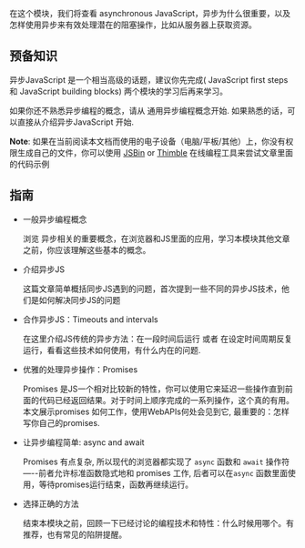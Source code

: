 在这个模块，我们将查看 asynchronous JavaScript，异步为什么很重要，以及怎样使用异步来有效处理潜在的阻塞操作，比如从服务器上获取资源。

## 预备知识

异步JavaScript 是一个相当高级的话题，建议你先完成( JavaScript first steps 和 JavaScript building blocks) 两个模块的学习后再来学习。

如果你还不熟悉异步编程的概念，请从 通用异步编程概念开始. 如果熟悉的话，可以直接从介绍异步JavaScript 开始.

**Note**: 如果在当前阅读本文档而使用的电子设备（电脑/平板/其他）上，你没有权限生成自己的文件，你可以使用 [JSBin](http://jsbin.com/) or [Thimble](https://thimble.mozilla.org/) 在线编程工具来尝试文章里面的代码示例

## 指南

- 一般异步编程概念 

  浏览 异步相关的重要概念，在浏览器和JS里面的应用，学习本模块其他文章之前，你应该理解这些基本的概念。

- 介绍异步JS 

  这篇文章简单概括同步JS遇到的问题，首次提到一些不同的异步JS技术，他们是如何解决同步JS的问题

- 合作异步JS：Timeouts and intervals 

  在这里介绍JS传统的异步方法：在一段时间后运行 或者 在设定时间周期反复运行，看看这些技术如何使用，有什么内在的问题.

- 优雅的处理异步操作：Promises 

  Promises 是JS一个相对比较新的特性，你可以使用它来延迟一些操作直到前面的代码已经返回结果。对于时间上顺序完成的一系列操作，这个真的有用。本文展示promises 如何工作，使用WebAPIs何处会见到它, 最重要的：怎样写你自己的promises.

- 让异步编程简单: async and await 

  Promises 有点复杂, 所以现代的浏览器都实现了 `async` 函数和 `await` 操作符 —--前者允许标准函数隐式地和 promises 工作, 后者可以在`async` 函数里面使用，等待promises运行结束，函数再继续运行。

- 选择正确的方法 

  结束本模块之前，回顾一下已经讨论的编程技术和特性：什么时候用哪个。有推荐，也有常见的陷阱提醒。
